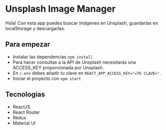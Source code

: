# Unsplash Image Manager
Hola! Con esta app puedes buscar imágenes en Unsplash, guardarlas en localStorage y descargarlas.

## Para empezar
* Instalar las dependencias ``npm install``
* Para hacer consultas a la API de Unsplash necesitarás una ACCESS_KEY proporcionada por Unsplash.
* En ``/.env`` debes añadir tu clave en ``REACT_APP_ACCESS_KEY="<TU CLAVE>"``.
* Iniciar el proyecto con ``npm start``

## Tecnologías
* ReactJS
* React Router
* Redux
* Material UI
